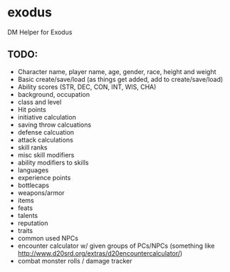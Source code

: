 # exodus
DM Helper for Exodus

## TODO:

- Character name, player name, age, gender, race, height and weight
- Basic create/save/load (as things get added, add to create/save/load)
- Ability scores (STR, DEC, CON, INT, WIS, CHA)
- background, occupation
- class and level
- Hit points
- initiative calculation
- saving throw calcuations
- defense calcuation
- attack calculations
- skill ranks
- misc skill modifiers
- ability modifiers to skills
- languages
- experience points
- bottlecaps
- weapons/armor
- items
- feats
- talents
- reputation
- traits
- common used NPCs
- encounter calculator w/ given groups of PCs/NPCs (something like http://www.d20srd.org/extras/d20encountercalculator/)
- combat monster rolls / damage tracker

